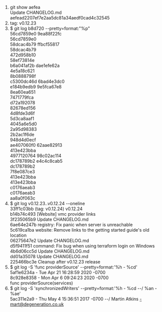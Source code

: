 1. git show aefea </br>
Update CHANGELOG.md</br>
aefead2207ef7e2aa5dc81a34aedf0cad4c32545
2. tag: v0.12.23
3. $ git log b8d720 --pretty=format:"%p"</br>
56cd7859e0 9ea88f22fc</br>
56cd7859e0</br>
58dcac4b79 ffbcf55817</br>
58dcac4b79</br>
472d958b10</br>
58ef73814e</br>
b6a041af2b dae1efe62a</br>
4e5a18c621</br>
8b0888798f</br>
c5300dc46d 6bad4e3dc0</br>
e184b9edb9 9e5fca67e8</br>
8ea60ea651</br>
7471779fca</br>
d72a192078</br>
82678ed156</br>
4d8fde3d6f</br>
5d3ca8aaf1</br>
4045a6e5d0</br>
2a95d98383</br>
2b2ac1f6de</br>
948d4d0ecf</br>
ae407060f0 62aae82913</br>
413e423bba</br>
4977120764 98c02ac114</br>
dc178789b2 e4c4c8cab5</br>
dc178789b2</br>
7f8e087ce3</br>
413e423bba</br>
413e423bba</br>
c0176aeab3</br>
c0176aeab3</br>
aa8a0f063c
4. $ git log v0.12.23..v0.12.24 --oneline</br>
33ff1c03bb (tag: v0.12.24) v0.12.24</br>
b14b74c493 [Website] vmc provider links</br>
3f235065b9 Update CHANGELOG.md</br>
6ae64e247b registry: Fix panic when server is unreachable</br>
5c619ca1ba website: Remove links to the getting started guide's old location</br>
06275647e2 Update CHANGELOG.md</br>
d5f9411f51 command: Fix bug when using terraform login on Windows</br>
4b6d06cc5d Update CHANGELOG.md</br>
dd01a35078 Update CHANGELOG.md</br>
225466bc3e Cleanup after v0.12.23 release
5. $ git log -S 'func providerSource' --pretty=format:'%h - %cd'</br>
5af1e6234a - Tue Apr 21 16:28:59 2020 -0700</br>
8c928e8358 - Mon Apr 6 09:24:23 2020 -0700</br>
func providerSource(services)
6. $ git log -S 'synchronizedWriters' --pretty=format:'%h - %cd \--/ %an -%ae'</br>
5ac311e2a9 - Thu May 4 15:36:51 2017 -0700 \--/ Martin Atkins -mart@degeneration.co.uk


